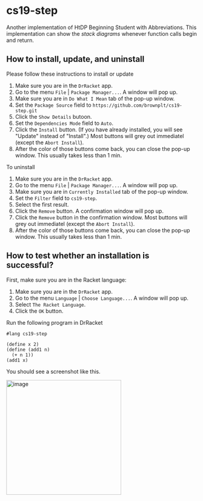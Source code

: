 # cs19-step

Another implementation of HtDP Beginning Student with Abbreviations. This implementation can show the *stack diagrams* whenever function calls begin and return.

## How to install, update, and uninstall

Please follow these instructions to install or update

1. Make sure you are in the `DrRacket` app.
2. Go to the menu `File` | `Package Manager...`. A window will pop up.
3. Make sure you are in `Do What I Mean` tab of the pop-up window.
4. Set the `Package Source` field to `https://github.com/brownplt/cs19-step.git`
5. Click the `Show Details` butoon.
6. Set the `Dependencies Mode` field to `Auto`.
7. Click the `Install` button. (If you have already installed, you will see "Update" instead of "Install".) Most buttons will grey out immediatel (except the `Abort Install`).
8. After the color of those buttons come back, you can close the pop-up window. This usually takes less than 1 min.

To uninstall

1. Make sure you are in the `DrRacket` app.
2. Go to the menu `File` | `Package Manager...`. A window will pop up.
3. Make sure you are in `Currently Installed` tab of the pop-up window.
4. Set the `Filter` field to `cs19-step`.
5. Select the first result.
6. Click the `Remove` button. A confirmation window will pop up.
7. Click the `Remove` button in the confirmation window. Most buttons will grey out immediatel (except the `Abort Install`).
8. After the color of those buttons come back, you can close the pop-up window. This usually takes less than 1 min.

## How to test whether an installation is successful?

First, make sure you are in the Racket language:

1. Make sure you are in the `DrRacket` app.
2. Go to the menu `Language` | `Choose Language...`. A window will pop up.
3. Select `The Racket Language`.
4. Click the `OK` button.

Run the following program in DrRacket

```racket
#lang cs19-step

(define x 2)
(define (add1 n)
  (+ n 1))
(add1 x)
```

You should see a screenshot like this.

<img width="303" alt="image" src="https://user-images.githubusercontent.com/10260693/175200899-1236b6fd-7fee-4f14-9798-78ee05fd8fa8.png">
